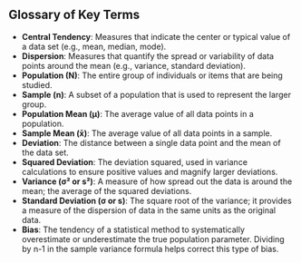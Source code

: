 ## Glossary of Key Terms

- **Central Tendency**: Measures that indicate the center or typical value of a data set (e.g., mean, median, mode).
- **Dispersion**: Measures that quantify the spread or variability of data points around the mean (e.g., variance, standard deviation).
- **Population (N)**: The entire group of individuals or items that are being studied.
- **Sample (n)**: A subset of a population that is used to represent the larger group.
- **Population Mean (μ)**: The average value of all data points in a population.
- **Sample Mean (x̄)**: The average value of all data points in a sample.
- **Deviation**: The distance between a single data point and the mean of the data set.
- **Squared Deviation**: The deviation squared, used in variance calculations to ensure positive values and magnify larger deviations.
- **Variance (σ² or s²)**: A measure of how spread out the data is around the mean; the average of the squared deviations.
- **Standard Deviation (σ or s)**: The square root of the variance; it provides a measure of the dispersion of data in the same units as the original data.
- **Bias**: The tendency of a statistical method to systematically overestimate or underestimate the true population parameter. Dividing by n-1 in the sample variance formula helps correct this type of bias.
